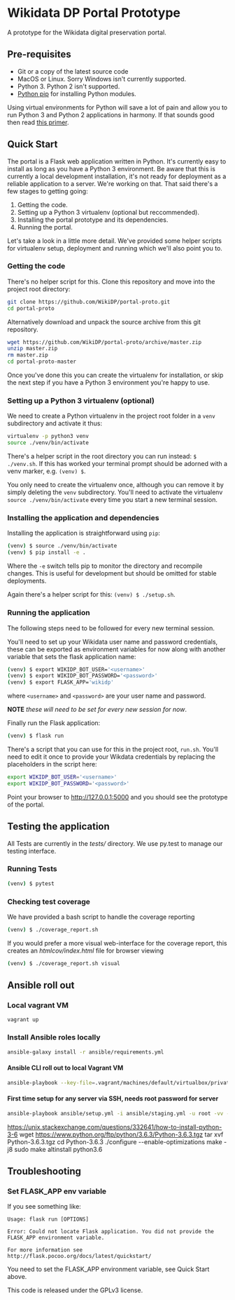 # Wikidata DP Portal Prototype
A prototype for the Wikidata digital preservation portal.

## Pre-requisites
  - Git or a copy of the latest source code
  - MacOS or Linux. Sorry Windows isn't currently supported.
  - Python 3. Python 2 isn't supported.
  - [Python pip](https://pip.pypa.io/en/stable/) for installing Python modules.

Using virtual environments for Python will save a lot of pain and allow you to
run Python 3 and Python 2 applications in harmony. If that sounds good then read [this primer](http://docs.python-guide.org/en/latest/dev/virtualenvs/).

## Quick Start
The portal is a Flask web application written in Python. It's currently easy to install as long as you have a Python 3 environment. Be aware that this is currently a local development installation, it's not ready for deployment as a reliable application to a server. We're working on that. That said there's a few stages to getting going:
1. Getting the code.
2. Setting up a Python 3 virtualenv (optional but reccommended).
3. Installing the portal prototype and its dependencies.
4. Running the portal.

Let's take a look in a little more detail. We've provided some helper scripts for virtualenv setup, deployment and running which we'll also point you to.

### Getting the code
There's no helper script for this. Clone this repository and move into the project root directory:
````bash
git clone https://github.com/WikiDP/portal-proto.git
cd portal-proto
````
Alternatively download and unpack the source archive from this git repository.
````bash
wget https://github.com/WikiDP/portal-proto/archive/master.zip
unzip master.zip
rm master.zip
cd portal-proto-master
````
Once you've done this you can create the virtualenv for installation, or skip the next step if you have a Python 3 environment you're happy to use.

### Setting up a Python 3 virtualenv (optional)
We need to create a Python virtualenv in the project root folder in a `venv` subdirectory and activate it thus:
````bash
virtualenv -p python3 venv
source ./venv/bin/activate
````
There's a helper script in the root directory you can run instead:
`$ ./venv.sh`. If this has worked your terminal prompt should be adorned with a venv marker, e.g. `(venv) $`.

You only need to create the virtualenv once, although you can remove it by simply deleting the `venv` subdirectory. You'll need to activate the virtualenv `source ./venv/bin/activate` every time you start a new terminal session.

### Installing the application and dependencies
Installing the application is straightforward using `pip`:
````bash
(venv) $ source ./venv/bin/activate
(venv) $ pip install -e .
````
Where the `-e` switch tells pip to monitor the directory and recompile changes. This is useful for development but should be omitted for stable deployments.

Again there's a helper script for this: `(venv) $ ./setup.sh`.

### Running the application
The following steps need to be followed for every new terminal session.

You'll need to set up your Wikidata user name and password credentials, these can be exported as environment variables for now along with another variable that sets the flask application name:
````bash
(venv) $ export WIKIDP_BOT_USER='<username>'
(venv) $ export WIKIDP_BOT_PASSWORD='<password>'
(venv) $ export FLASK_APP='wikidp'
````
where `<username>` and `<password>` are your user name and password.

**NOTE** *these will need to be set for every new session for now*.

Finally run the  Flask application:

````bash
(venv) $ flask run
````
There's a script that you can use for this in the project root, `run.sh`. You'll need to edit it once to provide your Wikdata credentials by replacing the placeholders in the script here:
````bash
export WIKIDP_BOT_USER='<username>'
export WIKIDP_BOT_PASSWORD='<password>'
````

Point your browser to <http://127.0.0.1:5000> and you should see the prototype of the portal.

Testing the application
--------------
All Tests are currently in the _tests/_ directory. We use py.test to manage our testing interface.

### Running Tests
````bash
(venv) $ pytest
````

### Checking test coverage
We have provided a bash script to handle the coverage reporting
````bash
(venv) $ ./coverage_report.sh
````
If you would prefer a more visual web-interface for the coverage report,
this creates an _htmlcov/index.html_ file for browser viewing
````bash
(venv) $ ./coverage_report.sh visual
````

## Ansible roll out

### Local vagrant VM
`vagrant up`

### Install Ansible roles locally
```bash
ansible-galaxy install -r ansible/requirements.yml
```

#### Ansible CLI roll out to local Vagrant VM
```bash
ansible-playbook --key-file=.vagrant/machines/default/virtualbox/private_key -v --inventory ansible/vagrant vagrant.yml
```

#### First time setup for any server via SSH, needs root password for server
```bash
ansible-playbook ansible/setup.yml -i ansible/staging.yml -u root -vv -k
```
<https://unix.stackexchange.com/questions/332641/how-to-install-python-3-6>
wget <https://www.python.org/ftp/python/3.6.3/Python-3.6.3.tgz>
tar xvf Python-3.6.3.tgz
cd Python-3.6.3
./configure --enable-optimizations
make -j8
sudo make altinstall
python3.6

## Troubleshooting

### Set FLASK_APP env variable
If you see something like:
```
Usage: flask run [OPTIONS]

Error: Could not locate Flask application. You did not provide the FLASK_APP environment variable.

For more information see http://flask.pocoo.org/docs/latest/quickstart/
```
You need to set the FLASK_APP environment variable, see Quick Start above.

This code is released under the GPLv3 license.
